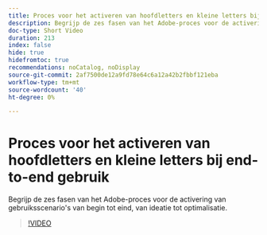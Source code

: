 ```yaml
---
title: Proces voor het activeren van hoofdletters en kleine letters bij end-to-end gebruik
description: Begrijp de zes fasen van het Adobe-proces voor de activering van gebruiksscenario's van begin tot eind, van ideatie tot optimalisatie.
doc-type: Short Video
duration: 213
index: false
hide: true
hidefromtoc: true
recommendations: noCatalog, noDisplay
source-git-commit: 2af7500de12a9fd78e64c6a12a42b2fbbf121eba
workflow-type: tm+mt
source-wordcount: '40'
ht-degree: 0%

---
```



# Proces voor het activeren van hoofdletters en kleine letters bij end-to-end gebruik

Begrijp de zes fasen van het Adobe-proces voor de activering van gebruiksscenario&#39;s van begin tot eind, van ideatie tot optimalisatie.

<!-- 65_S651_3442537_212_endtoend-use-case-activation-process -->
>[!VIDEO](https://video.tv.adobe.com/v/3458248/?learn=on&enablevpops=true)
